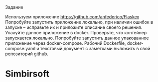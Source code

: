 Задание

Используем приложение https://github.com/anfederico/Flaskex
Попробуйте запустить приложение локально, при наличии ошибок в запуске –
исправьте их и приложите описание своего решения.
Упакуйте данное приложение в docker. Проверьте, что контейнер запускается
локально. Попробуйте запустить данное упакованное приложение через
docker-compose.
Рабочий Dockerfile, docker-compose.yaml и текстовый документ с заметками
выложить в свой репозиторий github.
# Simbirsoft

